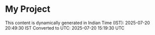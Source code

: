 # My Project

This content is dynamically generated in Indian Time (IST): 2025-07-20 20:49:30 IST
Converted to UTC: 2025-07-20 15:19:30 UTC
